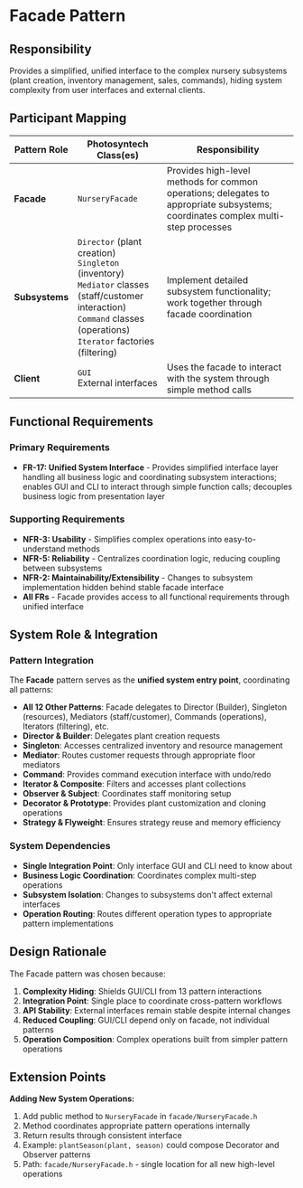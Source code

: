 # Facade Pattern

## Responsibility
Provides a simplified, unified interface to the complex nursery subsystems (plant creation, inventory management, sales, commands), hiding system complexity from user interfaces and external clients.

## Participant Mapping

| Pattern Role | Photosyntech Class(es) | Responsibility |
|--------------|------------------------|----------------|
| **Facade** | `NurseryFacade` | Provides high-level methods for common operations; delegates to appropriate subsystems; coordinates complex multi-step processes |
| **Subsystems** | `Director` (plant creation)<br>`Singleton` (inventory)<br>`Mediator` classes (staff/customer interaction)<br>`Command` classes (operations)<br>`Iterator` factories (filtering) | Implement detailed subsystem functionality; work together through facade coordination |
| **Client** | `GUI`<br>External interfaces | Uses the facade to interact with the system through simple method calls |

## Functional Requirements

### Primary Requirements
- **FR-17: Unified System Interface** - Provides simplified interface layer handling all business logic and coordinating subsystem interactions; enables GUI and CLI to interact through simple function calls; decouples business logic from presentation layer

### Supporting Requirements
- **NFR-3: Usability** - Simplifies complex operations into easy-to-understand methods
- **NFR-5: Reliability** - Centralizes coordination logic, reducing coupling between subsystems
- **NFR-2: Maintainability/Extensibility** - Changes to subsystem implementation hidden behind stable facade interface
- **All FRs** - Facade provides access to all functional requirements through unified interface

## System Role & Integration

### Pattern Integration
The **Facade** pattern serves as the **unified system entry point**, coordinating all patterns:

- **All 12 Other Patterns**: Facade delegates to Director (Builder), Singleton (resources), Mediators (staff/customer), Commands (operations), Iterators (filtering), etc.
- **Director & Builder**: Delegates plant creation requests
- **Singleton**: Accesses centralized inventory and resource management
- **Mediator**: Routes customer requests through appropriate floor mediators
- **Command**: Provides command execution interface with undo/redo
- **Iterator & Composite**: Filters and accesses plant collections
- **Observer & Subject**: Coordinates staff monitoring setup
- **Decorator & Prototype**: Provides plant customization and cloning operations
- **Strategy & Flyweight**: Ensures strategy reuse and memory efficiency

### System Dependencies
- **Single Integration Point**: Only interface GUI and CLI need to know about
- **Business Logic Coordination**: Coordinates complex multi-step operations
- **Subsystem Isolation**: Changes to subsystems don't affect external interfaces
- **Operation Routing**: Routes different operation types to appropriate pattern implementations

## Design Rationale

The Facade pattern was chosen because:
1. **Complexity Hiding**: Shields GUI/CLI from 13 pattern interactions
2. **Integration Point**: Single place to coordinate cross-pattern workflows
3. **API Stability**: External interfaces remain stable despite internal changes
4. **Reduced Coupling**: GUI/CLI depend only on facade, not individual patterns
5. **Operation Composition**: Complex operations built from simpler pattern operations

## Extension Points

**Adding New System Operations:**
1. Add public method to `NurseryFacade` in `facade/NurseryFacade.h`
2. Method coordinates appropriate pattern operations internally
3. Return results through consistent interface
4. Example: `plantSeason(plant, season)` could compose Decorator and Observer patterns
5. Path: `facade/NurseryFacade.h` - single location for all new high-level operations
